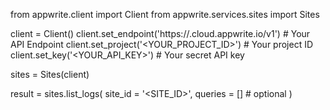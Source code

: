 from appwrite.client import Client
from appwrite.services.sites import Sites

client = Client()
client.set_endpoint('https://<REGION>.cloud.appwrite.io/v1') # Your API Endpoint
client.set_project('<YOUR_PROJECT_ID>') # Your project ID
client.set_key('<YOUR_API_KEY>') # Your secret API key

sites = Sites(client)

result = sites.list_logs(
    site_id = '<SITE_ID>',
    queries = [] # optional
)
